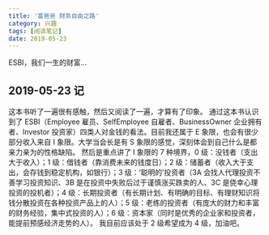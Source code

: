 ```yaml
---
title: '富爸爸 财务自由之路'
category: 兴趣
tags: [阅读笔记]
date: 2019-05-23
---
```


ESBI，我们一生的财富...

<!-- more -->

## 2019-05-23 记

这本书听了一遍很有感触，然后又阅读了一遍，才算有了印象。
通过这本书认识到了 ESBI（Employee 雇员、SelfEmployee 自雇者、BusinessOwner 企业拥有者、Investor 投资家）四类人对金钱的看法。目前我还属于 E 象限，也会有很少部分收入来自 I 象限。大学当会长是有 S 象限的感觉，深刻体会到自己什么是都亲力亲为的性格缺陷。
然后是重点讲了 I 象限的 7 种境界，0 级：没钱者（支出大于收入）；1 级：借钱者（靠消费未来的钱度日）；2 级：储蓄者（收入大于支出，会存钱到稳定机构，如银行）；3 级：‘聪明的’投资者（3A 会找人代理投资不善学习投资知识、3B 是在投资中失败后过于谨慎涨买跌卖的人、3C 是侥幸心理投资的投机者）；4 级：长期投资者（有长期计划、有明确的目标、有理财知识将钱分散投资在各种投资产品上的人）；5 级：老练的投资者（有庞大的财力和丰富的财务经验，集中式投资的人）；6 级：资本家（同时是优秀的企业家和投资者，能提前预感经济走势的人）。
我目前应该处于 2 级希望成为 4 级，加油吧。
